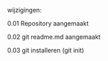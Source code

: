 wijzigingen:

0.01 Repository aangemaakt

0.02 git readme.md aangemaakt

0.03 git installeren (git init)